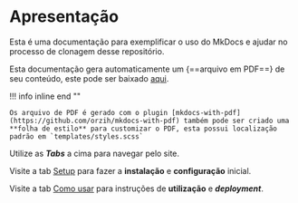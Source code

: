 # Apresentação

Esta é uma documentação para exemplificar o uso do MkDocs e ajudar no processo de clonagem desse repositório.

Esta documentação gera automaticamente um {==arquivo em PDF==} de seu conteúdo, este pode ser baixado [aqui](https://github.com/ZRafaF/ReadTheDocksBase/raw/gh-pages/pdf/document.pdf).

!!! info inline end ""

    Os arquivo de PDF é gerado com o plugin [mkdocs-with-pdf](https://github.com/orzih/mkdocs-with-pdf) também pode ser criado uma **folha de estilo** para customizar o PDF, esta possui localização padrão em `templates/styles.scss`

Utilize as ***Tabs*** a cima para navegar pelo site.

Visite a tab [Setup](./Setup/index.md) para fazer a **instalação** e **configuração** inicial.

Visite a tab [Como usar](./Como_usar/index.md) para instruções de **utilização** e ***deployment***.
